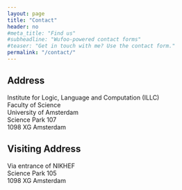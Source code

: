 ```yaml
---
layout: page
title: "Contact"
header: no
#meta_title: "Find us"
#subheadline: "Wufoo-powered contact forms"
#teaser: "Get in touch with me? Use the contact form."
permalink: "/contact/"
---
```



## Address

Institute for Logic, Language and Computation (ILLC)  
 Faculty of Science  
 University of Amsterdam  
 Science Park 107  
 1098 XG Amsterdam


## Visiting Address

Via entrance of NIKHEF  
 Science Park 105  
 1098 XG Amsterdam
